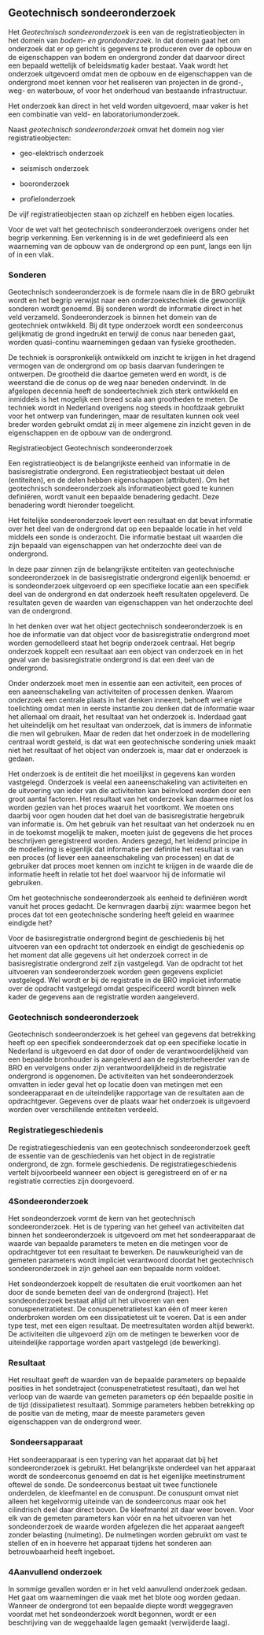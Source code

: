 ## Geotechnisch sondeeronderzoek

Het *Geotechnisch sondeeronderzoek* is een van de registratieobjecten in het
domein van *bodem- en grondonderzoek*. In dat domein gaat het om onderzoek dat
er op gericht is gegevens te produceren over de opbouw en de eigenschappen van
bodem en ondergrond zonder dat daarvoor direct een bepaald wettelijk of
beleidsmatig kader bestaat. Vaak wordt het onderzoek uitgevoerd omdat men de
opbouw en de eigenschappen van de ondergrond moet kennen voor het realiseren van
projecten in de grond-, weg- en waterbouw, of voor het onderhoud van bestaande
infrastructuur.

Het onderzoek kan direct in het veld worden uitgevoerd, maar vaker is het een
combinatie van veld- en laboratoriumonderzoek.

Naast *geotechnisch sondeeronderzoek* omvat het domein nog vier
registratieobjecten:

-   geo-elektrisch onderzoek

-   seismisch onderzoek

-   booronderzoek

-   profielonderzoek

De vijf registratieobjecten staan op zichzelf en hebben eigen locaties.

Voor de wet valt het geotechnisch sondeeronderzoek overigens onder het begrip
verkenning. Een verkenning is in de wet gedefinieerd als een waarneming van de
opbouw van de ondergrond op een punt, langs een lijn of in een vlak.

### Sonderen

Geotechnisch sondeeronderzoek is de formele naam die in de BRO gebruikt wordt en
het begrip verwijst naar een onderzoekstechniek die gewoonlijk sonderen wordt
genoemd. Bij sonderen wordt de informatie direct in het veld verzameld.
Sondeeronderzoek is binnen het domein van de geotechniek ontwikkeld. Bij dit
type onderzoek wordt een sondeerconus gelijkmatig de grond ingedrukt en terwijl
de conus naar beneden gaat, worden quasi-continu waarnemingen gedaan van fysieke
grootheden.

De techniek is oorspronkelijk ontwikkeld om inzicht te krijgen in het dragend
vermogen van de ondergrond om op basis daarvan funderingen te ontwerpen. De
grootheid die daartoe gemeten werd en wordt, is de weerstand die de conus op de
weg naar beneden ondervindt. In de afgelopen decennia heeft de sondeertechniek
zich sterk ontwikkeld en inmiddels is het mogelijk een breed scala aan
grootheden te meten. De techniek wordt in Nederland overigens nog steeds in
hoofdzaak gebruikt voor het ontwerp van funderingen, maar de resultaten kunnen
ook veel breder worden gebruikt omdat zij in meer algemene zin inzicht geven in
de eigenschappen en de opbouw van de ondergrond.

Registratieobject Geotechnisch sondeeronderzoek

Een registratieobject is de belangrijkste eenheid van informatie in de
basisregistratie ondergrond. Een registratieobject bestaat uit delen
(entiteiten), en de delen hebben eigenschappen (attributen). Om het geotechnisch
sondeeronderzoek als informatieobject goed te kunnen definiëren, wordt vanuit
een bepaalde benadering gedacht. Deze benadering wordt hieronder toegelicht.

Het feitelijke sondeeronderzoek levert een resultaat en dat bevat informatie
over het deel van de ondergrond dat op een bepaalde locatie in het veld middels
een sonde is onderzocht. Die informatie bestaat uit waarden die zijn bepaald van
eigenschappen van het onderzochte deel van de ondergrond.

In deze paar zinnen zijn de belangrijkste entiteiten van geotechnische
sondeeronderzoek in de basisregistratie ondergrond eigenlijk benoemd: er is
sondeonderzoek uitgevoerd op een specifieke locatie aan een specifiek deel van
de ondergrond en dat onderzoek heeft resultaten opgeleverd. De resultaten geven
de waarden van eigenschappen van het onderzochte deel van de ondergrond.

In het denken over wat het object geotechnisch sondeeronderzoek is en hoe de
informatie van dat object voor de basisregistratie ondergrond moet worden
gemodelleerd staat het begrip onderzoek centraal. Het begrip onderzoek koppelt
een resultaat aan een object van onderzoek en in het geval van de
basisregistratie ondergrond is dat een deel van de ondergrond.

Onder onderzoek moet men in essentie aan een activiteit, een proces of een
aaneenschakeling van activiteiten of processen denken. Waarom onderzoek een
centrale plaats in het denken inneemt, behoeft wel enige toelichting omdat men
in eerste instantie zou denken dat de informatie waar het allemaal om draait,
het resultaat van het onderzoek is. Inderdaad gaat het uiteindelijk om het
resultaat van onderzoek, dat is immers de informatie die men wil gebruiken. Maar
de reden dat het onderzoek in de modellering centraal wordt gesteld, is dat wat
een geotechnische sondering uniek maakt niet het resultaat of het object van
onderzoek is, maar dat er onderzoek is gedaan.

Het onderzoek is de entiteit die het moeilijkst in gegevens kan worden
vastgelegd. Onderzoek is veelal een aaneenschakeling van activiteiten en de
uitvoering van ieder van die activiteiten kan beïnvloed worden door een groot
aantal factoren. Het resultaat van het onderzoek kan daarmee niet los worden
gezien van het proces waaruit het voortkomt. We moeten ons daarbij voor ogen
houden dat het doel van de basisregistratie hergebruik van informatie is. Om het
gebruik van het resultaat van het onderzoek nu en in de toekomst mogelijk te
maken, moeten juist de gegevens die het proces beschrijven geregistreerd worden.
Anders gezegd, het leidend principe in de modellering is eigenlijk dat
informatie per definitie het resultaat is van een proces (of liever een
aaneenschakeling van processen) en dat de gebruiker dat proces moet kennen om
inzicht te krijgen in de waarde die de informatie heeft in relatie tot het doel
waarvoor hij de informatie wil gebruiken.

Om het geotechnische sondeeronderzoek als eenheid te definiëren wordt vanuit het
proces gedacht. De kernvragen daarbij zijn: waarmee begon het proces dat tot een
geotechnische sondering heeft geleid en waarmee eindigde het?

Voor de basisregistratie ondergrond begint de geschiedenis bij het uitvoeren van
een opdracht tot onderzoek en eindigt de geschiedenis op het moment dat alle
gegevens uit het onderzoek correct in de basisregistratie ondergrond zelf zijn
vastgelegd. Van de opdracht tot het uitvoeren van sondeeronderzoek worden geen
gegevens expliciet vastgelegd. Wel wordt er bij de registratie in de BRO
impliciet informatie over de opdracht vastgelegd omdat gespecificeerd wordt
binnen welk kader de gegevens aan de registratie worden aangeleverd.

### Geotechnisch sondeeronderzoek

Geotechnisch sondeeronderzoek is het geheel van gegevens dat betrekking heeft op
een specifiek sondeeronderzoek dat op een specifieke locatie in Nederland is
uitgevoerd en dat door of onder de verantwoordelijkheid van een bepaalde
bronhouder is aangeleverd aan de registerbeheerder van de BRO en vervolgens
onder zijn verantwoordelijkheid in de registratie ondergrond is opgenomen. De
activiteiten van het sondeeronderzoek omvatten in ieder geval het op locatie
doen van metingen met een sondeerapparaat en de uiteindelijke rapportage van de
resultaten aan de opdrachtgever. Gegevens over de plaats waar het onderzoek is
uitgevoerd worden over verschillende entiteiten verdeeld.

### Registratiegeschiedenis

De registratiegeschiedenis van een geotechnisch sondeeronderzoek geeft de
essentie van de geschiedenis van het object in de registratie ondergrond, de
zgn. formele geschiedenis. De registratiegeschiedenis vertelt bijvoorbeeld
wanneer een object is geregistreerd en of er na registratie correcties zijn
doorgevoerd.

### 4Sondeeronderzoek

Het sondeonderzoek vormt de kern van het geotechnisch sondeeronderzoek. Het is
de typering van het geheel van activiteiten dat binnen het sondeeronderzoek is
uitgevoerd om met het sondeerapparaat de waarde van bepaalde parameters te meten
en die metingen voor de opdrachtgever tot een resultaat te bewerken. De
nauwkeurigheid van de gemeten parameters wordt impliciet verantwoord doordat het
geotechnisch sondeeronderzoek in zijn geheel aan een bepaalde norm voldoet.

Het sondeonderzoek koppelt de resultaten die eruit voortkomen aan het door de
sonde bemeten deel van de ondergrond (traject). Het sondeonderzoek bestaat
altijd uit het uitvoeren van een conuspenetratietest. De conuspenetratietest kan
één of meer keren onderbroken worden om een dissipatietest uit te voeren. Dat is
een ander type test, met een eigen resultaat. De meetresultaten worden altijd
bewerkt. De activiteiten die uitgevoerd zijn om de metingen te bewerken voor de
uiteindelijke rapportage worden apart vastgelegd (de bewerking).

### Resultaat

Het resultaat geeft de waarden van de bepaalde parameters op bepaalde posities
in het sondetraject (conuspenetratietest resultaat), dan wel het verloop van de
waarde van gemeten parameters op één bepaalde positie in de tijd (dissipatietest
resultaat). Sommige parameters hebben betrekking op de positie van de meting,
maar de meeste parameters geven eigenschappen van de ondergrond weer.

###  Sondeersapparaat

Het sondeerapparaat is een typering van het apparaat dat bij het
sondeeronderzoek is gebruikt. Het belangrijkste onderdeel van het apparaat wordt
de sondeerconus genoemd en dat is het eigenlijke meetinstrument oftewel de
sonde. De sondeerconus bestaat uit twee functionele onderdelen, de kleefmantel
en de conuspunt. De conuspunt omvat niet alleen het kegelvormig uiteinde van de
sondeerconus maar ook het cilindrisch deel daar direct boven. De kleefmantel zit
daar weer boven. Voor elk van de gemeten parameters kan vóór en na het uitvoeren
van het sondeonderzoek de waarde worden afgelezen die het apparaat aangeeft
zonder belasting (nulmeting). De nulmetingen worden gebruikt om vast te stellen
of en in hoeverre het apparaat tijdens het sonderen aan betrouwbaarheid heeft
ingeboet.

### 4Aanvullend onderzoek

In sommige gevallen worden er in het veld aanvullend onderzoek gedaan. Het gaat
om waarnemingen die vaak met het blote oog worden gedaan. Wanneer de ondergrond
tot een bepaalde diepte wordt weggegraven voordat met het sondeonderzoek wordt
begonnen, wordt er een beschrijving van de weggehaalde lagen gemaakt
(verwijderde laag).
